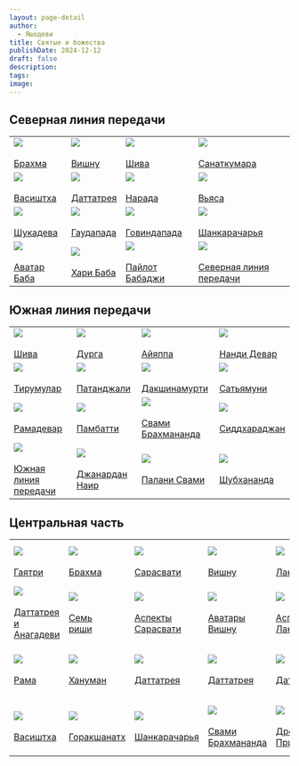 ```yaml
---
layout: page-detail
author:
  - Яшодеви
title: Святые и божества
publishDate: 2024-12-12
draft: false
description: 
tags: 
image:
---
```

## Северная линия передачи 

|   |   |   |   |
|---|---|---|---|
|[![](https://www.advayta.org/i/images/brahma_min.jpg)](https://www.advayta.org/religiya-i-filosofiya/bogi-i-svyatye-nashey-traditsii/brakhma/)  <br><br>[Брахма](https://www.advayta.org/religiya-i-filosofiya/bogi-i-svyatye-nashey-traditsii/brakhma/)|[![](https://www.advayta.org/i/images/vishny_min.jpg)](https://www.advayta.org/religiya-i-filosofiya/bogi-i-svyatye-nashey-traditsii/vishnu/)  <br><br>[Вишну](https://www.advayta.org/religiya-i-filosofiya/bogi-i-svyatye-nashey-traditsii/vishnu/)|[![](https://www.advayta.org/i/images/shiva_min.jpg)](https://www.advayta.org/religiya-i-filosofiya/bogi-i-svyatye-nashey-traditsii/shiva/)  <br><br>[Шива](https://www.advayta.org/religiya-i-filosofiya/bogi-i-svyatye-nashey-traditsii/shiva/)|[![](https://www.advayta.org/i/images/sanatkumara_min.jpg)](https://www.advayta.org/religiya-i-filosofiya/bogi-i-svyatye-nashey-traditsii/sanatkumara/)  <br><br>[Санаткумара](https://www.advayta.org/religiya-i-filosofiya/bogi-i-svyatye-nashey-traditsii/sanatkumara/)|
|[![](https://www.advayta.org/i/images/vasishtha_min.jpg)](https://www.advayta.org/religiya-i-filosofiya/bogi-i-svyatye-nashey-traditsii/vasishtkha/)  <br><br>[Васиштха](https://www.advayta.org/religiya-i-filosofiya/bogi-i-svyatye-nashey-traditsii/vasishtkha/)|[![](https://www.advayta.org/i/images/dattatreja_min.jpg)](https://www.advayta.org/religiya-i-filosofiya/bogi-i-svyatye-nashey-traditsii/dattatreya/)  <br><br>[Даттатрея](https://www.advayta.org/religiya-i-filosofiya/bogi-i-svyatye-nashey-traditsii/dattatreya/)|[![](https://www.advayta.org/i/images/narada_min.jpg)](https://www.advayta.org/religiya-i-filosofiya/bogi-i-svyatye-nashey-traditsii/narada/)  <br><br>[Нарада](https://www.advayta.org/religiya-i-filosofiya/bogi-i-svyatye-nashey-traditsii/narada/)|[![](https://www.advayta.org/i/images/vjasa_min.jpg)](https://www.advayta.org/religiya-i-filosofiya/bogi-i-svyatye-nashey-traditsii/vyasa/)  <br><br>[Вьяса](https://www.advayta.org/religiya-i-filosofiya/bogi-i-svyatye-nashey-traditsii/vyasa/)|
|[![](https://www.advayta.org/i/images/shukadeva_min.jpg)](https://www.advayta.org/religiya-i-filosofiya/bogi-i-svyatye-nashey-traditsii/shukadeva/)  <br><br>[Шукадева](https://www.advayta.org/religiya-i-filosofiya/bogi-i-svyatye-nashey-traditsii/shukadeva/)|[![](https://www.advayta.org/i/images/gaudapada_min.jpg)](https://www.advayta.org/religiya-i-filosofiya/bogi-i-svyatye-nashey-traditsii/gaudapada/)  <br><br>[Гаудапада](https://www.advayta.org/religiya-i-filosofiya/bogi-i-svyatye-nashey-traditsii/gaudapada/)|[![](https://www.advayta.org/i/images/govinda_bhagavatpada_min.jpg)](https://www.advayta.org/religiya-i-filosofiya/bogi-i-svyatye-nashey-traditsii/govindapada/)  <br><br>[Говиндапада](https://www.advayta.org/religiya-i-filosofiya/bogi-i-svyatye-nashey-traditsii/govindapada/)|[![](https://www.advayta.org/i/images/shankaracharja_min.jpg)](https://www.advayta.org/religiya-i-filosofiya/bogi-i-svyatye-nashey-traditsii/shankaracharya/)  <br><br>[Шанкарачарья](https://www.advayta.org/religiya-i-filosofiya/bogi-i-svyatye-nashey-traditsii/shankaracharya/)|
|[![](https://www.advayta.org/i/images/avatar_baba_min.jpg)](https://www.advayta.org/religiya-i-filosofiya/bogi-i-svyatye-nashey-traditsii/avatar-baba/)  <br><br>[Аватар Баба](https://www.advayta.org/religiya-i-filosofiya/bogi-i-svyatye-nashey-traditsii/avatar-baba/)|[![](https://www.advayta.org/i/images/hari_baba_min.jpg)](https://www.advayta.org/religiya-i-filosofiya/bogi-i-svyatye-nashey-traditsii/khari-baba/)  <br><br>[Хари Баба](https://www.advayta.org/religiya-i-filosofiya/bogi-i-svyatye-nashey-traditsii/khari-baba/)|[![](https://www.advayta.org/i/images/pajlot_babadzhi_min.jpg)](https://www.advayta.org/religiya-i-filosofiya/bogi-i-svyatye-nashey-traditsii/paylot-babadzhi/)  <br><br>[Пайлот Бабаджи](https://www.advayta.org/religiya-i-filosofiya/bogi-i-svyatye-nashey-traditsii/paylot-babadzhi/)|[![](https://www.advayta.org/i/images/severnay_linija_peredachi.jpg)](https://www.advayta.org/religiya-i-filosofiya/bogi-i-svyatye-nashey-traditsii/severnaya-liniya-peredachi/)  <br><br>[Северная линия передачи](https://www.advayta.org/religiya-i-filosofiya/bogi-i-svyatye-nashey-traditsii/severnaya-liniya-peredachi/)|

## Южная линия передачи 

|                                                                                                                                                                                                                                                                                                                     |                                                                                                                                                                                                                                                                                           |                                                                                                                                                                                                                                                                                                          |                                                                                                                                                                                                                                                                                     |
| ------------------------------------------------------------------------------------------------------------------------------------------------------------------------------------------------------------------------------------------------------------------------------------------------------------------- | ----------------------------------------------------------------------------------------------------------------------------------------------------------------------------------------------------------------------------------------------------------------------------------------- | -------------------------------------------------------------------------------------------------------------------------------------------------------------------------------------------------------------------------------------------------------------------------------------------------------- | ----------------------------------------------------------------------------------------------------------------------------------------------------------------------------------------------------------------------------------------------------------------------------------- |
| [![](https://www.advayta.org/i/images/shiva_min_2.jpg)](https://www.advayta.org/religiya-i-filosofiya/bogi-i-svyatye-nashey-traditsii/shiva/)  <br><br>[Шива](https://www.advayta.org/religiya-i-filosofiya/bogi-i-svyatye-nashey-traditsii/shiva/)                                                                 | [![](https://www.advayta.org/i/images/durga_min.jpg)](https://www.advayta.org/religiya-i-filosofiya/bogi-i-svyatye-nashey-traditsii/durga/)  <br><br>[Дурга](https://www.advayta.org/religiya-i-filosofiya/bogi-i-svyatye-nashey-traditsii/durga/)                                        | [![](https://www.advayta.org/i/images/ajjappa_min.jpg)](https://www.advayta.org/religiya-i-filosofiya/bogi-i-svyatye-nashey-traditsii/ayyappa/)  <br><br>[Айяппа](https://www.advayta.org/religiya-i-filosofiya/bogi-i-svyatye-nashey-traditsii/ayyappa/)                                                | [![](https://www.advayta.org/i/images/nandi_devar_min.jpg)](https://www.advayta.org/religiya-i-filosofiya/bogi-i-svyatye-nashey-traditsii/nandi-devar/)  <br><br>[Нанди Девар](https://www.advayta.org/religiya-i-filosofiya/bogi-i-svyatye-nashey-traditsii/nandi-devar/)          |
| [![](https://www.advayta.org/i/images/tirumular_min.jpg)](https://www.advayta.org/religiya-i-filosofiya/bogi-i-svyatye-nashey-traditsii/tirumular/)  <br><br>[Тирумулар](https://www.advayta.org/religiya-i-filosofiya/bogi-i-svyatye-nashey-traditsii/tirumular/)                                                  | [![](https://www.advayta.org/i/images/patandzhali_min.jpg)](https://www.advayta.org/religiya-i-filosofiya/bogi-i-svyatye-nashey-traditsii/patandzhali/)  <br><br>[Патанджали](https://www.advayta.org/religiya-i-filosofiya/bogi-i-svyatye-nashey-traditsii/patandzhali/)                 | [![](https://www.advayta.org/i/images/dakshinamurti_min.jpg)](https://www.advayta.org/religiya-i-filosofiya/bogi-i-svyatye-nashey-traditsii/dakshinamurti/)  <br><br>[Дакшинамурти](https://www.advayta.org/religiya-i-filosofiya/bogi-i-svyatye-nashey-traditsii/dakshinamurti/)                        | [![](https://www.advayta.org/i/images/satjamuni_min.jpg)](https://www.advayta.org/religiya-i-filosofiya/bogi-i-svyatye-nashey-traditsii/satyamuni/)  <br><br>[Сатьямуни](https://www.advayta.org/religiya-i-filosofiya/bogi-i-svyatye-nashey-traditsii/satyamuni/)                  |
| [![](https://www.advayta.org/i/images/ramadevar_min.jpg)](https://www.advayta.org/religiya-i-filosofiya/bogi-i-svyatye-nashey-traditsii/ramadevar/)  <br><br>[Рамадевар](https://www.advayta.org/religiya-i-filosofiya/bogi-i-svyatye-nashey-traditsii/ramadevar/)                                                  | [![](https://www.advayta.org/i/images/pambatti_min.jpg)](https://www.advayta.org/religiya-i-filosofiya/bogi-i-svyatye-nashey-traditsii/pambatti/)  <br><br>[Памбатти](https://www.advayta.org/religiya-i-filosofiya/bogi-i-svyatye-nashey-traditsii/pambatti/)                            | [![](https://www.advayta.org/i/images/svami_brahmananda_min.jpg)](https://www.advayta.org/religiya-i-filosofiya/bogi-i-svyatye-nashey-traditsii/svami-brakhmananda-1/)  <br><br>[Свами Брахмананда](https://www.advayta.org/religiya-i-filosofiya/bogi-i-svyatye-nashey-traditsii/svami-brakhmananda-1/) | [![](https://www.advayta.org/i/images/siddharadzhan_min.jpg)](https://www.advayta.org/religiya-i-filosofiya/bogi-i-svyatye-nashey-traditsii/siddkharadzhan/)  <br><br>[Сиддхараджан](https://www.advayta.org/religiya-i-filosofiya/bogi-i-svyatye-nashey-traditsii/siddkharadzhan/) |
| [![](https://www.advayta.org/i/images/juzhnaja_linija_min.jpg)](https://www.advayta.org/religiya-i-filosofiya/bogi-i-svyatye-nashey-traditsii/yuzhnaya-liniya-peredachi/)  <br><br>[Южная линия передачи](https://www.advayta.org/religiya-i-filosofiya/bogi-i-svyatye-nashey-traditsii/yuzhnaya-liniya-peredachi/) | [![](https://www.advayta.org/i/images/dzhanardan_nair_min.jpg)](https://www.advayta.org/religiya-i-filosofiya/bogi-i-svyatye-nashey-traditsii/dzhanardan-nair/)  <br><br>[Джанардан Наир](https://www.advayta.org/religiya-i-filosofiya/bogi-i-svyatye-nashey-traditsii/dzhanardan-nair/) | [![](https://www.advayta.org/i/images/palani_svami_min.jpg)](https://www.advayta.org/religiya-i-filosofiya/bogi-i-svyatye-nashey-traditsii/palani-svami/)  <br><br>[Палани Свами](https://www.advayta.org/religiya-i-filosofiya/bogi-i-svyatye-nashey-traditsii/palani-svami/)                           | [![](https://www.advayta.org/i/images/shubhananda_min.jpg)](https://www.advayta.org/religiya-i-filosofiya/bogi-i-svyatye-nashey-traditsii/shubkhananda/)  <br><br>[Шубхананда](https://www.advayta.org/religiya-i-filosofiya/bogi-i-svyatye-nashey-traditsii/shubkhananda/)         |

## Центральная часть

|   |   |   |   |   |   |   |   |   |
|---|---|---|---|---|---|---|---|---|
|[![](https://www.advayta.org/i/images/gajatri_min.jpg)](https://www.advayta.org/religiya-i-filosofiya/bogi-i-svyatye-nashey-traditsii/gayatri/)  <br><br>[Гаятри](https://www.advayta.org/religiya-i-filosofiya/bogi-i-svyatye-nashey-traditsii/gayatri/)|[![](https://www.advayta.org/i/images/brahma_min_2.jpg)](https://www.advayta.org/religiya-i-filosofiya/bogi-i-svyatye-nashey-traditsii/brakhma/)  <br><br>[Брахма](https://www.advayta.org/religiya-i-filosofiya/bogi-i-svyatye-nashey-traditsii/brakhma/)|[![](https://www.advayta.org/i/images/sarasvati_min.jpg)](https://www.advayta.org/religiya-i-filosofiya/bogi-i-svyatye-nashey-traditsii/sarasvati/)  <br><br>[Сарасвати](https://www.advayta.org/religiya-i-filosofiya/bogi-i-svyatye-nashey-traditsii/sarasvati/)|[![](https://www.advayta.org/i/images/vishny_min_2.jpg)](https://www.advayta.org/religiya-i-filosofiya/bogi-i-svyatye-nashey-traditsii/vishnu/)  <br><br>[Вишну](https://www.advayta.org/religiya-i-filosofiya/bogi-i-svyatye-nashey-traditsii/vishnu/)|[![](https://www.advayta.org/i/images/lakshmi_min.jpg)](https://www.advayta.org/religiya-i-filosofiya/bogi-i-svyatye-nashey-traditsii/lakshmi/)  <br><br>[Лакшми](https://www.advayta.org/religiya-i-filosofiya/bogi-i-svyatye-nashey-traditsii/lakshmi/)|[![](https://www.advayta.org/i/images/shiva_min_3.jpg)](https://www.advayta.org/religiya-i-filosofiya/bogi-i-svyatye-nashey-traditsii/shiva/)  <br><br>[Шива](https://www.advayta.org/religiya-i-filosofiya/bogi-i-svyatye-nashey-traditsii/shiva/)|[![](https://www.advayta.org/i/images/parvati_min.jpg)](https://www.advayta.org/religiya-i-filosofiya/bogi-i-svyatye-nashey-traditsii/parvati/)  <br><br>[Парвати](https://www.advayta.org/religiya-i-filosofiya/bogi-i-svyatye-nashey-traditsii/parvati/)|[![](https://www.advayta.org/i/images/ganesha_min.jpg)](https://www.advayta.org/religiya-i-filosofiya/bogi-i-svyatye-nashey-traditsii/ganesha/)  <br><br>[Ганеша](https://www.advayta.org/religiya-i-filosofiya/bogi-i-svyatye-nashey-traditsii/ganesha/%22)|[![](https://www.advayta.org/i/images/%D1%81hetyre_kumara_min.jpg)](https://www.advayta.org/religiya-i-filosofiya/bogi-i-svyatye-nashey-traditsii/chetyre-kumara/)  <br><br>[Четыре  <br>кумара](https://www.advayta.org/religiya-i-filosofiya/bogi-i-svyatye-nashey-traditsii/chetyre-kumara/)|
|[![](https://www.advayta.org/i/images/dattatreja_i_anagadevi_min.jpg)](https://www.advayta.org/religiya-i-filosofiya/bogi-i-svyatye-nashey-traditsii/dattatreya-i-anagadevi/)  <br><br>[Даттатрея и  <br>Анагадеви](https://www.advayta.org/religiya-i-filosofiya/bogi-i-svyatye-nashey-traditsii/dattatreya-i-anagadevi/)|[![](https://www.advayta.org/i/images/sem_rishi_min.jpg)](https://www.advayta.org/religiya-i-filosofiya/bogi-i-svyatye-nashey-traditsii/sem-rishi/)  <br><br>[Семь  <br>риши](https://www.advayta.org/religiya-i-filosofiya/bogi-i-svyatye-nashey-traditsii/sem-rishi/)|[![](https://www.advayta.org/i/images/sem_aspektov_sarasvati_min.jpg)](https://www.advayta.org/religiya-i-filosofiya/bogi-i-svyatye-nashey-traditsii/sem-aspektov-sarasvati/)  <br><br>[Аспекты  <br>Сарасвати](https://www.advayta.org/religiya-i-filosofiya/bogi-i-svyatye-nashey-traditsii/sem-aspektov-sarasvati/)|[![](https://www.advayta.org/i/images/desjat_avatarov_vishnu_min.jpg)](https://www.advayta.org/religiya-i-filosofiya/bogi-i-svyatye-nashey-traditsii/desyat-avatarov-vishnu/)  <br><br>[Аватары  <br>Вишну](https://www.advayta.org/religiya-i-filosofiya/bogi-i-svyatye-nashey-traditsii/desyat-avatarov-vishnu/)|[![](https://www.advayta.org/i/images/vosem_aspektov_lakshmi_min.jpg)](https://www.advayta.org/religiya-i-filosofiya/bogi-i-svyatye-nashey-traditsii/vosem-aspektov-lakshmi/)  <br><br>[Аспекты  <br>Лакшми](https://www.advayta.org/religiya-i-filosofiya/bogi-i-svyatye-nashey-traditsii/vosem-aspektov-lakshmi/)|[![](https://www.advayta.org/i/images/%D0%B0spekty_shivy_min.jpg)](https://www.advayta.org/religiya-i-filosofiya/bogi-i-svyatye-nashey-traditsii/aspekty-shivy/)  <br><br>[Аспекты  <br>Шивы](https://www.advayta.org/religiya-i-filosofiya/bogi-i-svyatye-nashey-traditsii/aspekty-shivy/)|[![](https://www.advayta.org/i/images/devjat_form_durgi_min.jpg)](https://www.advayta.org/religiya-i-filosofiya/bogi-i-svyatye-nashey-traditsii/devyat-form-durgi/)  <br><br>[Аспекты  <br>Дурги](https://www.advayta.org/religiya-i-filosofiya/bogi-i-svyatye-nashey-traditsii/devyat-form-durgi/)|[![](https://www.advayta.org/i/images/vosem_avatarov_ganeshi_min.jpg)](https://www.advayta.org/religiya-i-filosofiya/bogi-i-svyatye-nashey-traditsii/vosem-avatarov-ganeshi/)  <br><br>[Аватары  <br>Ганеши](https://www.advayta.org/religiya-i-filosofiya/bogi-i-svyatye-nashey-traditsii/vosem-avatarov-ganeshi/)|[![](https://www.advayta.org/i/images/dhanvantari_min.jpg)](https://www.advayta.org/religiya-i-filosofiya/bogi-i-svyatye-nashey-traditsii/dkhanvantari/)  <br><br>[Дханвантари](https://www.advayta.org/religiya-i-filosofiya/bogi-i-svyatye-nashey-traditsii/dkhanvantari/)|
|[![](https://www.advayta.org/i/images/rama_min.jpg)](https://www.advayta.org/religiya-i-filosofiya/bogi-i-svyatye-nashey-traditsii/rama/)  <br><br>[Рама](https://www.advayta.org/religiya-i-filosofiya/bogi-i-svyatye-nashey-traditsii/rama/)|[![](https://www.advayta.org/i/images/hanuman_min.jpg)](https://www.advayta.org/religiya-i-filosofiya/bogi-i-svyatye-nashey-traditsii/khanuman/)  <br><br>[Хануман](https://www.advayta.org/religiya-i-filosofiya/bogi-i-svyatye-nashey-traditsii/khanuman/)|[![](https://www.advayta.org/i/images/dattatreja_min_2.jpg)](https://www.advayta.org/religiya-i-filosofiya/bogi-i-svyatye-nashey-traditsii/dattatreya/)  <br><br>[Даттатрея](https://www.advayta.org/religiya-i-filosofiya/bogi-i-svyatye-nashey-traditsii/dattatreya/)|[![](https://www.advayta.org/i/images/dattatreja_min_3.jpg)](https://www.advayta.org/religiya-i-filosofiya/bogi-i-svyatye-nashey-traditsii/dattatreya/)  <br><br>[Даттатрея](https://www.advayta.org/religiya-i-filosofiya/bogi-i-svyatye-nashey-traditsii/dattatreya/)|[![](https://www.advayta.org/i/images/dattatreja_min_4.jpg)](https://www.advayta.org/religiya-i-filosofiya/bogi-i-svyatye-nashey-traditsii/dattatreya/)  <br><br>[Даттатрея](https://www.advayta.org/religiya-i-filosofiya/bogi-i-svyatye-nashey-traditsii/dattatreya/)|[![](https://www.advayta.org/i/images/dattatreja_min_5.jpg)](https://www.advayta.org/religiya-i-filosofiya/bogi-i-svyatye-nashey-traditsii/dattatreya/)  <br><br>[Даттатрея](https://www.advayta.org/religiya-i-filosofiya/bogi-i-svyatye-nashey-traditsii/dattatreya/)|[![](https://www.advayta.org/i/images/shripada_shrivallabha_min.jpg)](https://www.advayta.org/religiya-i-filosofiya/bogi-i-svyatye-nashey-traditsii/shripada-shrivallabkha/)  <br><br>[Шрипада  <br>Шри  <br>Валлабха](https://www.advayta.org/religiya-i-filosofiya/bogi-i-svyatye-nashey-traditsii/shripada-shrivallabkha/)|[![](https://www.advayta.org/i/images/krishna_min.jpg)](https://www.advayta.org/religiya-i-filosofiya/bogi-i-svyatye-nashey-traditsii/krishna/)  <br><br>[Кришна](https://www.advayta.org/religiya-i-filosofiya/bogi-i-svyatye-nashey-traditsii/krishna/)|[![](https://www.advayta.org/i/images/kartikeja_min.jpg)](https://www.advayta.org/religiya-i-filosofiya/bogi-i-svyatye-nashey-traditsii/kartikeya/)  <br><br>[Картикея](https://www.advayta.org/religiya-i-filosofiya/bogi-i-svyatye-nashey-traditsii/kartikeya/)|
|[![](https://www.advayta.org/i/images/vasishtha_min_2.jpg)](https://www.advayta.org/religiya-i-filosofiya/bogi-i-svyatye-nashey-traditsii/vasishtkha/)  <br><br>[Васиштха](https://www.advayta.org/religiya-i-filosofiya/bogi-i-svyatye-nashey-traditsii/vasishtkha/)|[![](https://www.advayta.org/i/images/gorakshanath_min.jpg)](https://www.advayta.org/religiya-i-filosofiya/bogi-i-svyatye-nashey-traditsii/gorakshanatkh/)  <br><br>[Горакшанатх](https://www.advayta.org/religiya-i-filosofiya/bogi-i-svyatye-nashey-traditsii/gorakshanatkh/)|[![](https://www.advayta.org/i/images/shankaracharja_min_2.jpg)](https://www.advayta.org/religiya-i-filosofiya/bogi-i-svyatye-nashey-traditsii/shankaracharya/)  <br><br>[Шанкарачарья](https://www.advayta.org/religiya-i-filosofiya/bogi-i-svyatye-nashey-traditsii/shankaracharya/)|[![](https://www.advayta.org/i/images/svami_brahmananda_min_2.jpg)](https://www.advayta.org/religiya-i-filosofiya/bogi-i-svyatye-nashey-traditsii/svami-brakhmananda-1/)  <br><br>[Свами  <br>Брахмананда](https://www.advayta.org/religiya-i-filosofiya/bogi-i-svyatye-nashey-traditsii/svami-brakhmananda-1/)|[![](https://www.advayta.org/i/images/drevo_min.jpg)](https://www.advayta.org/religiya-i-filosofiya/bogi-i-svyatye-nashey-traditsii/drevo-pribezhishcha-1/)  <br><br>[Древо  <br>Прибежища](https://www.advayta.org/religiya-i-filosofiya/bogi-i-svyatye-nashey-traditsii/drevo-pribezhishcha-1/)|[![](https://www.advayta.org/i/images/cvami_vishnudevananda_giri_min.jpg)](https://www.advayta.org/religiya-i-filosofiya/bogi-i-svyatye-nashey-traditsii/cvami-vishnudevananda-giri/)  <br><br>[Свами  <br>Вишнудевананда  <br>Гири](https://www.advayta.org/religiya-i-filosofiya/bogi-i-svyatye-nashey-traditsii/cvami-vishnudevananda-giri/)|[![](https://www.advayta.org/i/images/svami_brahmananda_min_3.jpg)](https://www.advayta.org/religiya-i-filosofiya/bogi-i-svyatye-nashey-traditsii/svami-brakhmananda-1/)  <br><br>[Свами  <br>Брахмананда](https://www.advayta.org/religiya-i-filosofiya/bogi-i-svyatye-nashey-traditsii/svami-brakhmananda-1/)|[![](https://www.advayta.org/i/images/svami_brahmananda_min_4.jpg)](https://www.advayta.org/religiya-i-filosofiya/bogi-i-svyatye-nashey-traditsii/svami-brakhmananda-1/)  <br><br>[Свами  <br>Брахмананда](https://www.advayta.org/religiya-i-filosofiya/bogi-i-svyatye-nashey-traditsii/svami-brakhmananda-1/)|[![](https://www.advayta.org/i/images/ramalinga_min.jpg)](https://www.advayta.org/religiya-i-filosofiya/bogi-i-svyatye-nashey-traditsii/ramalinga/)  <br><br>[Рамалинга](https://www.advayta.org/religiya-i-filosofiya/bogi-i-svyatye-nashey-traditsii/ramalinga/)|